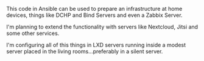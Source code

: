 This code in Ansible can be used to prepare an infrastructure at home devices, things like DCHP and Bind Servers and even a Zabbix Server.

I'm planning to extend the functionality with servers like Nextcloud, Jitsi and some other services.

I'm configuring all of this things in LXD servers running inside a modest server placed in the living rooms...preferably in a silent server.
